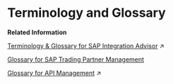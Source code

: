 <!-- loiofd1491df3bf34be391c55d95d5f9dfa1 -->

# Terminology and Glossary

**Related Information**  


[Terminology & Glossary for SAP Integration Advisor](https://help.sap.com/viewer/368c481cd6954bdfa5d0435479fd4eaf/Cloud/en-US/9c221b48799a4ce59367b0e3367f5a8f.html "") :arrow_upper_right:

[Glossary for SAP Trading Partner Management](glossary-for-sap-trading-partner-management-81860a4.md "")

[Glossary for API Management](https://help.sap.com/viewer/66d066d903c2473f81ec33acfe2ccdb4/Cloud/en-US/e96accee75b341c499ec3c491afa5eba.html "Terms related to API Management") :arrow_upper_right:

 <?sap-ot O2O class="- topic/link " href="d352b138fddb4da094314eb922b4ba1a.xml" text="" desc="" xtrc="link:4" xtrf="file:/home/builder/src/dita-all/slu1713332208086/loiocc0ab4c7365e43bbbee9eae27deb32da_en-US/src/content/localization/en-us/fd1491df3bf34be391c55d95d5f9dfa1.xml" output-class="" outputTopicFile="file:/home/builder/tp.net.sf.dita-ot/2.3/plugins/com.elovirta.dita.markdown_1.3.0/xsl/dita2markdownImpl.xsl" ?> 

